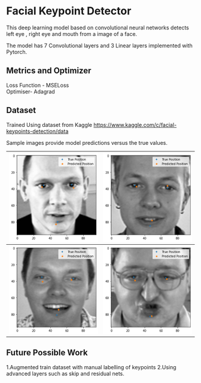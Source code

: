 # Facial Keypoint Detector 

This deep learning model based on convolutional neural networks detects left eye , right eye and mouth from a image of a face.

The model has 7 Convolutional layers and 3 Linear layers implemented with Pytorch.

## Metrics and Optimizer
Loss Function -  MSELoss     
Optimiser-   Adagrad 

## Dataset 
Trained Using dataset from Kaggle
https://www.kaggle.com/c/facial-keypoints-detection/data 

Sample images provide model predictions versus  the true values.

![](sample1.png)            | ![](sample4.png)
:-------------------------:|:-------------------------:
![](sample2.png)  | ![](sample3.png)

## Future Possible Work
1.Augmented train dataset with manual labelling of keypoints
2.Using advanced layers such as skip and residual nets.
